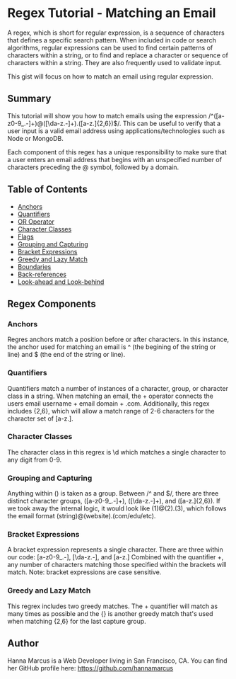 # Regex Tutorial - Matching an Email

A regex, which is short for regular expression, is a sequence of characters that defines a specific search pattern. When included in code or search algorithms, regular expressions can be used to find certain patterns of characters within a string, or to find and replace a character or sequence of characters within a string. They are also frequently used to validate input. 

This gist will focus on how to match an email using regular expression. 

## Summary

This tutorial will show you how to match emails using the expression /^([a-z0-9_\.-]+)@([\da-z\.-]+)\.([a-z\.]{2,6})$/. This can be useful to verify that a user input is a valid email address using applications/technologies such as Node or MongoDB. 

Each component of this regex has a unique responsibility to make sure that a user enters an email address that begins with an unspecified number of characters preceding the @ symbol, followed by a domain.

## Table of Contents

- [Anchors](#anchors)
- [Quantifiers](#quantifiers)
- [OR Operator](#or-operator)
- [Character Classes](#character-classes)
- [Flags](#flags)
- [Grouping and Capturing](#grouping-and-capturing)
- [Bracket Expressions](#bracket-expressions)
- [Greedy and Lazy Match](#greedy-and-lazy-match)
- [Boundaries](#boundaries)
- [Back-references](#back-references)
- [Look-ahead and Look-behind](#look-ahead-and-look-behind)

## Regex Components

### Anchors
Regres anchors match a position before or after characters. In this instance, the anchor used for matching an email is ^ (the begining of the string or line) and $ (the end of the string or line). 

### Quantifiers
Quantifiers match a number of instances of a character, group, or character class in a string. When matching an email, the + operator connects the users email username + email domain + .com. Additionally, this regex includes {2,6}, which will allow a match range of 2-6 characters for the character set of [a-z\.].

### Character Classes
The character class in this regrex is \d which matches a single character to any digit from 0-9.

### Grouping and Capturing
Anything within () is taken as a group. Between /^ and $/, there are three distinct character groups, ([a-z0-9_.-]+), ([\da-z.-]+), and ([a-z.]{2,6}). If we took away the internal logic, it would look like (1)@(2).(3), which follows the email format (string)@(website).(com/edu/etc).

### Bracket Expressions
A bracket expression represents a single character. There are three within our code: [a-z0-9_.-], [\da-z.-], and [a-z.]
Combined with the quantifier +, any number of characters matching those specified within the brackets will match. Note: bracket expressions are case sensitive. 

### Greedy and Lazy Match
This regrex includes two greedy matches. The + quantifier will match as many times as possible and the {} is another greedy match that's used when matching {2,6} for the last capture group.

## Author
Hanna Marcus is a Web Developer living in San Francisco, CA. You can find her GitHub profile here: https://github.com/hannamarcus 
